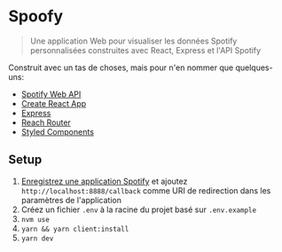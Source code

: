 # Spoofy

> Une application Web pour visualiser les données Spotify personnalisées construites avec React, Express et l'API Spotify

Construit avec un tas de choses, mais pour n'en nommer que quelques-uns:

- [Spotify Web API](https://developer.spotify.com/documentation/web-api/)
- [Create React App](https://github.com/facebook/create-react-app)
- [Express](https://expressjs.com/)
- [Reach Router](https://reach.tech/router)
- [Styled Components](https://www.styled-components.com/)

## Setup

1. [Enregistrez une application Spotify](https://developer.spotify.com/dashboard/applications) et ajoutez `http://localhost:8888/callback` comme URI de redirection dans les paramètres de l'application
1. Créez un fichier `.env` à la racine du projet basé sur `.env.example`
1. `nvm use`
1. `yarn && yarn client:install`
1. `yarn dev`
<!---
## Deploying to Heroku

1. Create new heroku app

   ```bash
   heroku create app-name
   ```

2. Set Heroku environment variables

   ```bash
   heroku config:set CLIENT_ID=XXXXX
   heroku config:set CLIENT_SECRET=XXXXX
   heroku config:set REDIRECT_URI=https://app-name.herokuapp.com/callback
   heroku config:set FRONTEND_URI=https://app-name.herokuapp.com
   ```

3. Push to Heroku

   ```bash
   git push heroku master
   ```

4. Add `http://app-name.herokuapp.com/callback` as a Redirect URI in the spotify application settings

5. Once the app is live on Heroku, hitting http://app-name.herokuapp.com/login should be the same as hitting http://localhost:8888/login
-->
